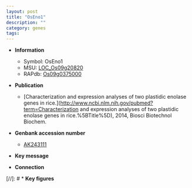 ```yaml
---
layout: post
title: "OsEno1"
description: ""
category: genes
tags: 
---
```


* **Information**  
    + Symbol: OsEno1  
    + MSU: [LOC_Os09g20820](http://rice.uga.edu/cgi-bin/ORF_infopage.cgi?orf=LOC_Os09g20820)  
    + RAPdb: [Os09g0375000](http://rapdb.dna.affrc.go.jp/viewer/gbrowse_details/irgsp1?name=Os09g0375000)  

* **Publication**  
    + [Characterization and expression analyses of two plastidic enolase genes in rice.](http://www.ncbi.nlm.nih.gov/pubmed?term=Characterization and expression analyses of two plastidic enolase genes in rice.%5BTitle%5D), 2014, Biosci Biotechnol Biochem.

* **Genbank accession number**  
    + [AK243111](http://www.ncbi.nlm.nih.gov/nuccore/AK243111)

* **Key message**  

* **Connection**  

[//]: # * **Key figures**  


